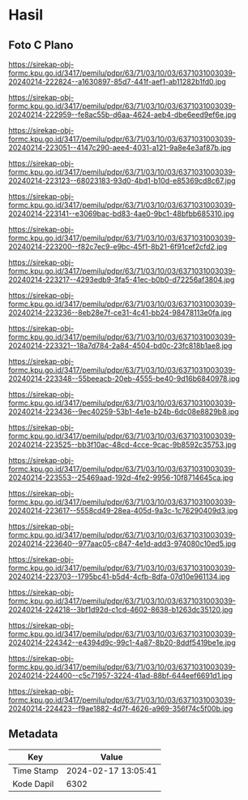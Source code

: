 # Hasil

## Foto C Plano

https://sirekap-obj-formc.kpu.go.id/3417/pemilu/pdpr/63/71/03/10/03/6371031003039-20240214-222824--a1630897-85d7-441f-aef1-ab11282b1fd0.jpg

https://sirekap-obj-formc.kpu.go.id/3417/pemilu/pdpr/63/71/03/10/03/6371031003039-20240214-222959--fe8ac55b-d6aa-4624-aeb4-dbe6eed9ef6e.jpg

https://sirekap-obj-formc.kpu.go.id/3417/pemilu/pdpr/63/71/03/10/03/6371031003039-20240214-223051--4147c290-aee4-4031-a121-9a8e4e3af87b.jpg

https://sirekap-obj-formc.kpu.go.id/3417/pemilu/pdpr/63/71/03/10/03/6371031003039-20240214-223123--68023183-93d0-4bd1-b10d-e85369cd8c67.jpg

https://sirekap-obj-formc.kpu.go.id/3417/pemilu/pdpr/63/71/03/10/03/6371031003039-20240214-223141--e3069bac-bd83-4ae0-9bc1-48bfbb685310.jpg

https://sirekap-obj-formc.kpu.go.id/3417/pemilu/pdpr/63/71/03/10/03/6371031003039-20240214-223200--f82c7ec9-e9bc-45f1-8b21-6f91cef2cfd2.jpg

https://sirekap-obj-formc.kpu.go.id/3417/pemilu/pdpr/63/71/03/10/03/6371031003039-20240214-223217--4293edb9-3fa5-41ec-b0b0-d72256af3804.jpg

https://sirekap-obj-formc.kpu.go.id/3417/pemilu/pdpr/63/71/03/10/03/6371031003039-20240214-223236--8eb28e7f-ce31-4c41-bb24-98478113e0fa.jpg

https://sirekap-obj-formc.kpu.go.id/3417/pemilu/pdpr/63/71/03/10/03/6371031003039-20240214-223321--18a7d784-2a84-4504-bd0c-23fc818b1ae8.jpg

https://sirekap-obj-formc.kpu.go.id/3417/pemilu/pdpr/63/71/03/10/03/6371031003039-20240214-223348--55beeacb-20eb-4555-be40-9d16b6840978.jpg

https://sirekap-obj-formc.kpu.go.id/3417/pemilu/pdpr/63/71/03/10/03/6371031003039-20240214-223436--9ec40259-53b1-4e1e-b24b-6dc08e8829b8.jpg

https://sirekap-obj-formc.kpu.go.id/3417/pemilu/pdpr/63/71/03/10/03/6371031003039-20240214-223525--bb3f10ac-48cd-4cce-9cac-9b8592c35753.jpg

https://sirekap-obj-formc.kpu.go.id/3417/pemilu/pdpr/63/71/03/10/03/6371031003039-20240214-223553--25469aad-192d-4fe2-9956-10f8714645ca.jpg

https://sirekap-obj-formc.kpu.go.id/3417/pemilu/pdpr/63/71/03/10/03/6371031003039-20240214-223617--5558cd49-28ea-405d-9a3c-1c76290409d3.jpg

https://sirekap-obj-formc.kpu.go.id/3417/pemilu/pdpr/63/71/03/10/03/6371031003039-20240214-223640--977aac05-c847-4e1d-add3-974080c10ed5.jpg

https://sirekap-obj-formc.kpu.go.id/3417/pemilu/pdpr/63/71/03/10/03/6371031003039-20240214-223703--1795bc41-b5d4-4cfb-8dfa-07d10e961134.jpg

https://sirekap-obj-formc.kpu.go.id/3417/pemilu/pdpr/63/71/03/10/03/6371031003039-20240214-224218--3bf1d92d-c1cd-4602-8638-b1263dc35120.jpg

https://sirekap-obj-formc.kpu.go.id/3417/pemilu/pdpr/63/71/03/10/03/6371031003039-20240214-224342--e4394d9c-99c1-4a87-8b20-8ddf5419be1e.jpg

https://sirekap-obj-formc.kpu.go.id/3417/pemilu/pdpr/63/71/03/10/03/6371031003039-20240214-224400--c5c71957-3224-41ad-88bf-644eef6691d1.jpg

https://sirekap-obj-formc.kpu.go.id/3417/pemilu/pdpr/63/71/03/10/03/6371031003039-20240214-224423--f9ae1882-4d7f-4626-a969-356f74c5f00b.jpg


## Metadata

| Key        | Value               |
| ---------- | ------------------- |
| Time Stamp | 2024-02-17 13:05:41 |
| Kode Dapil | 6302                |




